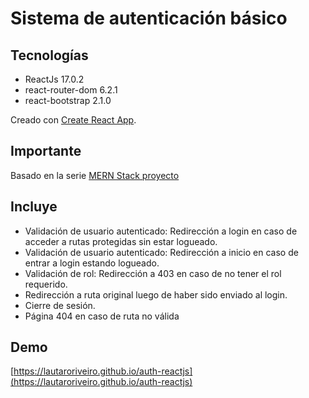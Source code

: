 # Sistema de autenticación básico

## Tecnologías
- ReactJs 17.0.2
- react-router-dom 6.2.1
- react-bootstrap 2.1.0

Creado con [Create React App](https://github.com/facebook/create-react-app).

## Importante
Basado en la serie [MERN Stack proyecto](https://www.youtube.com/playlist?list=PLdcAPGja1uw0LSn7kx-Plj76x8UZZLgz9)

## Incluye
- Validación de usuario autenticado: Redirección a login en caso de acceder a rutas protegidas sin estar logueado.
- Validación de usuario autenticado: Redirección a inicio en caso de entrar a login estando logueado.
- Validación de rol: Redirección a 403 en caso de no tener el rol requerido.
- Redirección a ruta original luego de haber sido enviado al login.
- Cierre de sesión.
- Página 404 en caso de ruta no válida

## Demo
[https://lautaroriveiro.github.io/auth-reactjs](https://lautaroriveiro.github.io/auth-reactjs)